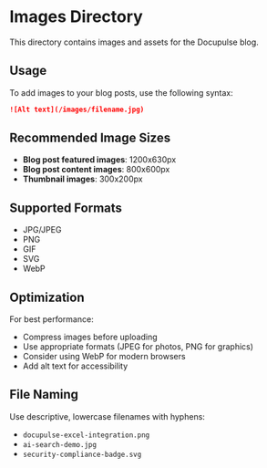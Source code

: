 # Images Directory

This directory contains images and assets for the Docupulse blog.

## Usage

To add images to your blog posts, use the following syntax:

```markdown
![Alt text](/images/filename.jpg)
```

## Recommended Image Sizes

- **Blog post featured images**: 1200x630px
- **Blog post content images**: 800x600px
- **Thumbnail images**: 300x200px

## Supported Formats

- JPG/JPEG
- PNG
- GIF
- SVG
- WebP

## Optimization

For best performance:
- Compress images before uploading
- Use appropriate formats (JPEG for photos, PNG for graphics)
- Consider using WebP for modern browsers
- Add alt text for accessibility

## File Naming

Use descriptive, lowercase filenames with hyphens:
- `docupulse-excel-integration.png`
- `ai-search-demo.jpg`
- `security-compliance-badge.svg`
